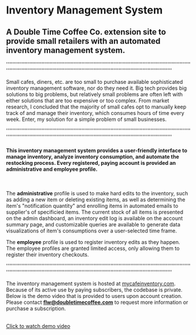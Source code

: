 # Inventory Management System
<h2>A Double Time Coffee Co. extension site to provide small retailers with an automated inventory management system.</h2>

''''''''''''''''''''''''''''''''''''''''''''''''''''''''''''''''''''''''''''''''''''''''''''''''''''''''''''''''''''''''''''''''''''''''''''''''''''''''''''''''''''''''''''''''''''''''''''''''''''''''''''''''''''''''''''''''''''


Small cafes, diners, etc. are too small to purchase available sophisticated inventory management software, nor do they need it. Big tech provides big solutions to big problems, but relatively small problems are often left with either solutions that are too expensive or too complex. From market research, I concluded that the majority of small cafes opt to manually keep track of and manage their inventory, which consumes hours of time every week. Enter, my solution for a simple problem of small businesses.

''''''''''''''''''''''''''''''''''''''''''''''''''''''''''''''''''''''''''''''''''''''''''''''''''''''''''''''''''''''''''''''''''''''''''''''''''''''''''''''''''''''''''''''''''''''''''''''''''''''''''''''''''''''''''''''''''''

<h4>This inventory management system provides a user-friendly interface to manage inventory, analyze inventory consumption, and automate the restocking process. Every registered, paying account is provided an administrative and employee profile.</h4>
<br>

The <b>administrative</b> profile is used to make hard edits to the inventory, such as adding a new item or deleting existing items, as well as determining the item's "notification quantity" and enrolling items in automated emails to supplier's of specificied items. The current stock of all items is presented on the admin dashboard, an inventory edit log is available on the account summary page, and customizable queries are available to generate data visualizations of item's consumptions over a user-selected time frame.

The <b>employee</b> profile is used to register inventory edits as they happen. The employee profiles are granted limited access, only allowing them to register their inventory checkouts.


''''''''''''''''''''''''''''''''''''''''''''''''''''''''''''''''''''''''''''''''''''''''''''''''''''''''''''''''''''''''''''''''''''''''''''''''''''''''''''''''''''''''''''''''''''''''''''''''''''''''''''''''''''''''''''''''''''

The inventory management system is hosted at [mycafeinventory.com](https://mycafeinventory.com). Because of its active use by paying subscribers, the codebase is private. Below is the demo video that is provided to users upon account creation. Please contact <b>flw@doubletimecoffee.com</b> to request more information or purchase a subscription.

<br>
<a href="https://vimeo.com/850613991?share=copy">Click to watch demo video</a>





